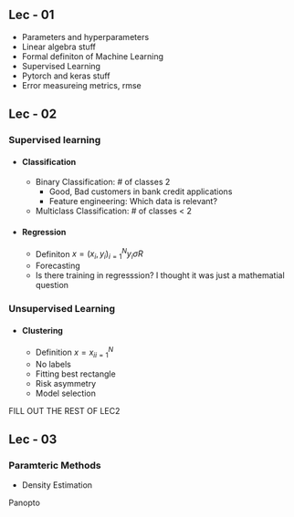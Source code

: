 ## Lec - 01

* Parameters and hyperparameters
* Linear algebra stuff
* Formal definiton of Machine Learning
* Supervised Learning
* Pytorch and keras stuff
* Error measureing metrics, rmse  

## Lec - 02
### Supervised learning
* #### Classification
	* Binary Classification: # of classes 2
		* Good, Bad customers in bank credit applications
		* Feature engineering: Which data is relevant?
	* Multiclass Classification: # of classes < 2
* #### Regression
	* Definiton $x = {(x_i, y_i)}^{N}_{i=1} y_i \sigma R$ 
	* Forecasting
	* Is there training in regresssion? I thought it was just a mathematial question

### Unsupervised Learning
* #### Clustering
	* Definition $x = {x_i}^{N}_{i=1}$
	* No labels
	* Fitting best rectangle
	* Risk asymmetry
	* Model selection


FILL OUT THE REST OF LEC2

## Lec - 03

### Paramteric Methods

* Density Estimation

Panopto